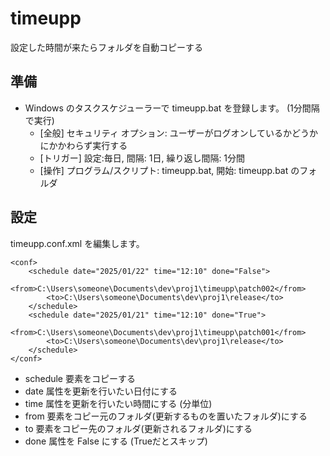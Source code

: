 # timeupp

設定した時間が来たらフォルダを自動コピーする

## 準備

* Windows のタスクスケジューラーで timeupp.bat を登録します。 (1分間隔で実行)
    * [全般] セキュリティ オプション: ユーザーがログオンしているかどうかにかかわらず実行する
    * [トリガー] 設定:毎日, 間隔: 1日, 繰り返し間隔: 1分間
    * [操作] プログラム/スクリプト: timeupp.bat, 開始: timeupp.bat のフォルダ


## 設定

timeupp.conf.xml を編集します。

```
<conf>
	<schedule date="2025/01/22" time="12:10" done="False">
		<from>C:\Users\someone\Documents\dev\proj1\timeupp\patch002</from>
		<to>C:\Users\someone\Documents\dev\proj1\release</to>
	</schedule>
	<schedule date="2025/01/21" time="12:10" done="True">
		<from>C:\Users\someone\Documents\dev\proj1\timeupp\patch001</from>
		<to>C:\Users\someone\Documents\dev\proj1\release</to>
	</schedule>
</conf>
```
* schedule 要素をコピーする
* date 属性を更新を行いたい日付にする
* time 属性を更新を行いたい時間にする (分単位)
* from 要素をコピー元のフォルダ(更新するものを置いたフォルダ)にする
* to 要素をコピー先のフォルダ(更新されるフォルダ)にする
* done 属性を False にする (Trueだとスキップ)
